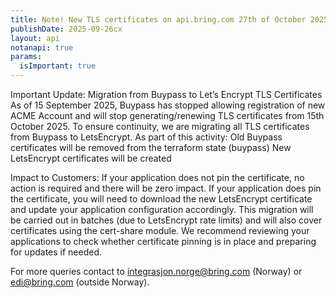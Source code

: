 ```yaml
---
title: Note! New TLS certificates on api.bring.com 27th of October 2025
publishDate: 2025-09-26cx
layout: api
notanapi: true
params:
  isImportant: true
---
```


Important Update: Migration from Buypass to Let’s Encrypt TLS Certificates
As of 15 September 2025, Buypass has stopped allowing registration of new ACME Account and will stop generating/renewing TLS certificates from 15th October 2025. To ensure continuity, we are migrating all TLS certificates from Buypass to LetsEncrypt.
As part of this activity:
Old Buypass certificates will be removed from the terraform state (buypass)
New LetsEncrypt certificates will be created

Impact to Customers:
If your application does not pin the certificate, no action is required and there will be zero impact.
If your application does pin the certificate, you will need to download the new LetsEncrypt certificate and update your application configuration accordingly.
This migration will be carried out in batches (due to LetsEncrypt rate limits) and will also cover certificates using the cert-share module.
We recommend reviewing your applications to check whether certificate pinning is in place and preparing for updates if needed.

For more queries contact to integrasjon.norge@bring.com (Norway) or edi@bring.com (outside Norway).
